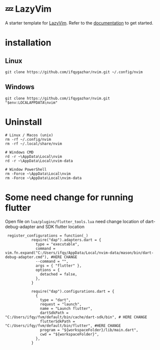 # 💤 LazyVim

A starter template for [LazyVim](https://github.com/LazyVim/LazyVim).
Refer to the [documentation](https://lazyvim.github.io/installation) to get started.

# installation

## Linux

```
git clone https://github.com/ifqygazhar/nvim.git ~/.config/nvim
```

## Windows

```
git clone https://github.com/ifqygazhar/nvim.git "$env:LOCALAPPDATA\nvim"
```

# Uninstall

```
# Linux / Macos (unix)
rm -rf ~/.config/nvim
rm -rf ~/.local/share/nvim

# Windows CMD
rd -r ~\AppData\Local\nvim
rd -r ~\AppData\Local\nvim-data

# Window PowerShell
rm -Force ~\AppData\Local\nvim
rm -Force ~\AppData\Local\nvim-data
```

# Some need change for running flutter

Open file on `lua/plugins/flutter_tools.lua` need change location of dart-debug-adapter and SDK flutter location

```
 register_configurations = function(_)
            require("dap").adapters.dart = {
              type = "executable",
              command = vim.fn.expand("C:/Users/ifqy/AppData/Local/nvim-data/mason/bin/dart-debug-adapter.cmd"), #HERE CHANGE
              --command = "",
              args = { "flutter" },
              options = {
                detached = false,
              },
            }

            require("dap").configurations.dart = {
              {
                type = "dart",
                request = "launch",
                name = "Launch flutter",
                dartSdkPath = "C:/Users/ifqy/fvm/default/bin/cache/dart-sdk/bin", # HERE CHANGE
                flutterSdkPath = "C:/Users/ifqy/fvm/default/bin/flutter", #HERE CHANGE
                program = "${workspaceFolder}/lib/main.dart",
                cwd = "${workspaceFolder}",
              },
            }

```
